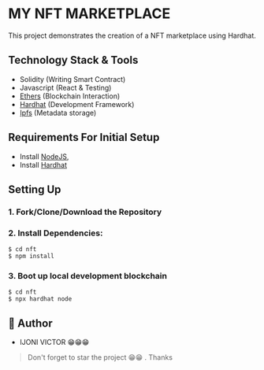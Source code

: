 # MY NFT MARKETPLACE

This project demonstrates the creation of a NFT marketplace using Hardhat.

## Technology Stack & Tools

- Solidity (Writing Smart Contract)
- Javascript (React & Testing)
- [Ethers](https://docs.ethers.io/v5/) (Blockchain Interaction)
- [Hardhat](https://hardhat.org/) (Development Framework)
- [Ipfs](https://ipfs.io/) (Metadata storage)

## Requirements For Initial Setup
- Install [NodeJS](https://nodejs.org/en/),
- Install [Hardhat](https://hardhat.org/)

## Setting Up
### 1. Fork/Clone/Download the Repository

### 2. Install Dependencies:
```
$ cd nft
$ npm install
```
### 3. Boot up local development blockchain
```
$ cd nft
$ npx hardhat node
```


## 🎩 Author

- IJONI VICTOR 😁😁😁

> Don't forget to star the project 😁😁 . Thanks
